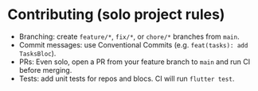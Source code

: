 # Contributing (solo project rules)

- Branching: create `feature/*`, `fix/*`, or `chore/*` branches from `main`.
- Commit messages: use Conventional Commits (e.g. `feat(tasks): add TasksBloc`).
- PRs: Even solo, open a PR from your feature branch to `main` and run CI before merging.
- Tests: add unit tests for repos and blocs. CI will run `flutter test`.
